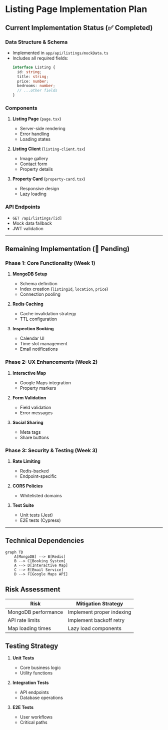 # Listing Page Implementation Plan

## Current Implementation Status (✅ Completed)

### Data Structure & Schema
- Implemented in `app/api/listings/mockData.ts`
- Includes all required fields:
  ```typescript
  interface Listing {
    id: string;
    title: string;
    price: number;
    bedrooms: number;
    // ...other fields
  }
  ```

### Components
1. **Listing Page** (`page.tsx`)
   - Server-side rendering
   - Error handling
   - Loading states

2. **Listing Client** (`listing-client.tsx`)
   - Image gallery
   - Contact form
   - Property details

3. **Property Card** (`property-card.tsx`)
   - Responsive design
   - Lazy loading

### API Endpoints
- `GET /api/listings/[id]`
- Mock data fallback
- JWT validation

---

## Remaining Implementation (🔲 Pending)

### Phase 1: Core Functionality (Week 1)
1. **MongoDB Setup**
   - Schema definition
   - Index creation (`listingId`, `location`, `price`)
   - Connection pooling

2. **Redis Caching**
   - Cache invalidation strategy
   - TTL configuration

3. **Inspection Booking**
   - Calendar UI
   - Time slot management
   - Email notifications

### Phase 2: UX Enhancements (Week 2)
1. **Interactive Map**
   - Google Maps integration
   - Property markers

2. **Form Validation**
   - Field validation
   - Error messages

3. **Social Sharing**
   - Meta tags
   - Share buttons

### Phase 3: Security & Testing (Week 3)
1. **Rate Limiting**
   - Redis-backed
   - Endpoint-specific

2. **CORS Policies**
   - Whitelisted domains

3. **Test Suite**
   - Unit tests (Jest)
   - E2E tests (Cypress)

---

## Technical Dependencies
```mermaid
graph TD
    A[MongoDB] --> B[Redis]
    B --> C[Booking System]
    A --> D[Interactive Map]
    C --> E[Email Service]
    D --> F[Google Maps API]
```

## Risk Assessment
| Risk | Mitigation Strategy |
|------|---------------------|
| MongoDB performance | Implement proper indexing |
| API rate limits | Implement backoff retry |
| Map loading times | Lazy load components |

## Testing Strategy
1. **Unit Tests**
   - Core business logic
   - Utility functions

2. **Integration Tests**
   - API endpoints
   - Database operations

3. **E2E Tests**
   - User workflows
   - Critical paths
